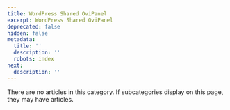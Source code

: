 ```yaml
---
title: WordPress Shared OviPanel
excerpt: WordPress Shared OviPanel
deprecated: false
hidden: false
metadata:
  title: ''
  description: ''
  robots: index
next:
  description: ''
---
```

<p>There are no articles in this category. If subcategories display on this page, they may have articles.</p>

